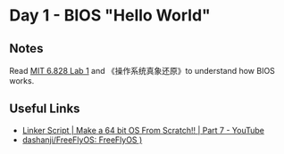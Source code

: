 # Day 1 - BIOS "Hello World"

## Notes 
Read [MIT 6.828 Lab 1](https://pdos.csail.mit.edu/6.828/2018/labs/lab1/) and 《操作系统真象还原》to understand how BIOS works. 


## Useful Links 
- [Linker Script | Make a 64 bit OS From Scratch!! | Part 7 - YouTube](https://www.youtube.com/watch?v=Kjki8BLZXSc)
- [dashanji/FreeFlyOS: FreeFlyOS )](https://github.com/dashanji/FreeFlyOS/blob/master/boot/boot.ld)
